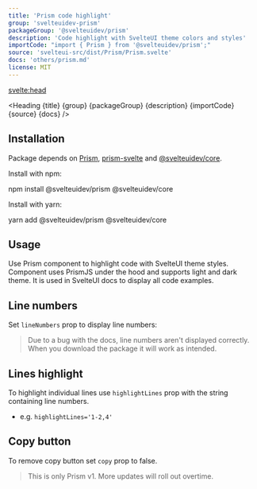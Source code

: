 ```yaml
---
title: 'Prism code highlight'
group: 'svelteuidev-prism'
packageGroup: '@svelteuidev/prism'
description: 'Code highlight with SvelteUI theme colors and styles'
importCode: "import { Prism } from '@svelteuidev/prism';"
source: 'svelteui-src/dist/Prism/Prism.svelte'
docs: 'others/prism.md'
license: MIT
---
```


<script>
    import { Demo, PrismDemos } from '@svelteuidev/demos'
    import { CodeBlock, Heading } from '$lib/components';
</script>

<svelte:head>
  <title>{title} - SvelteUI</title>
</svelte:head>

<Heading {title} {group} {packageGroup} {description} {importCode} {source} {docs} />

## Installation

Package depends on [Prism](https://prismjs.com/), [prism-svelte](https://github.com/pngwn/prism-svelte) and [@svelteuidev/core](https://www.npmjs.com/package/@svelteuidev/core).

Install with npm:

<CodeBlock copy>
    npm install @svelteuidev/prism @svelteuidev/core
</CodeBlock>

Install with yarn:

<CodeBlock copy>
    yarn add @svelteuidev/prism @svelteuidev/core
</CodeBlock>

## Usage

Use Prism component to highlight code with SvelteUI theme styles. Component uses PrismJS under the hood and supports light and dark theme. It is used in SvelteUI docs to display all code examples.

<Demo demo={PrismDemos.usage} />

## Line numbers

Set `lineNumbers` prop to display line numbers:

> Due to a bug with the docs, line numbers aren't displayed correctly. When you download the package it will work as intended.

<Demo demo={PrismDemos.lineNumbers} />

## Lines highlight

To highlight individual lines use `highlightLines` prop with the string containing
line numbers.

- e.g. `highlightLines='1-2,4'`

<Demo demo={PrismDemos.lineHighlight} />

## Copy button

To remove copy button set `copy` prop to false.

<Demo demo={PrismDemos.copy} />

> This is only Prism v1. More updates will roll out overtime.
